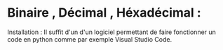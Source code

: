 # Binaire , Décimal , Héxadécimal :
Installation : Il suffit d'un d'un logiciel permettant de faire fonctionner un code en python comme par exemple Visual Studio Code.​
